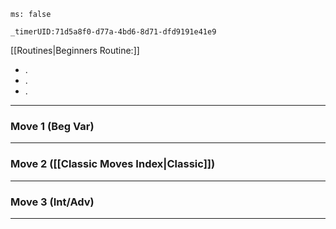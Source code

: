 ```timer
ms: false

_timerUID:71d5a8f0-d77a-4bd6-8d71-dfd9191e41e9
```

[[Routines|Beginners Routine:]]
- .
- .
- .

---
### Move 1 (Beg Var)


---
### Move 2 ([[Classic Moves Index|Classic]])


---
### Move 3 (Int/Adv)

---




